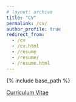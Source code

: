 ```yaml
---
# layout: archive
title: "CV"
permalink: /cv/
author_profile: true
redirect_from:
  - /cv
  - /cv.html
  - /resume
  - /resume/
  - /resume.html
---
```


{% include base_path %}

<a href="{{base.url}}/files/cv.pdf" target="_blank" class="btn btn-success"><span style="font-size: 100%;">Curriculum Vitae</span></a>
